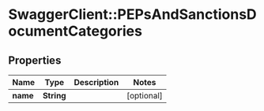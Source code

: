 # SwaggerClient::PEPsAndSanctionsDocumentCategories

## Properties
Name | Type | Description | Notes
------------ | ------------- | ------------- | -------------
**name** | **String** |  | [optional] 


